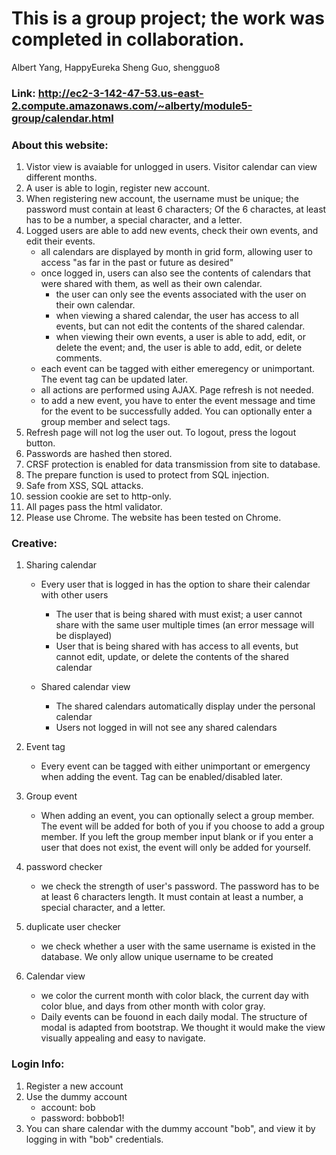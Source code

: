 # This is a group project; the work was completed in collaboration.
Albert Yang, HappyEureka
Sheng Guo, shengguo8

### Link: http://ec2-3-142-47-53.us-east-2.compute.amazonaws.com/~alberty/module5-group/calendar.html

### About this website:
1. Vistor view is avaiable for unlogged in users. Visitor calendar can view different months.
2. A user is able to login, register new account.
3. When registering new account, the username must be unique; the password must contain at least 6 characters; Of the 6 charactes, at least has to be a number, a special character, and a letter.
4. Logged users are able to add new events, check their own events, and edit their events.
    - all calendars are displayed by month in grid form, allowing user to access "as far in the past or future as desired"
	- once logged in, users can also see the contents of calendars that were shared with them, as well as their own calendar.
		- the user can only see the events associated with the user on their own calendar.
		- when viewing a shared calendar, the user has access to all events, but can not edit the contents of the shared calendar.
		- when viewing their own events, a user is able to add, edit, or delete the event; and, the user is able to add, edit, or delete comments.
	- each event can be tagged with either emeregency or unimportant. The event tag can be updated later.
	- all actions are performed using AJAX. Page refresh is not needed.
	- to add a new event, you have to enter the event message and time for the event to be successfully added. You can optionally enter a group member and select tags.
5. Refresh page will not log the user out. To logout, press the logout button.
6. Passwords are hashed then stored.
7. CRSF protection is enabled for data transmission from site to database.
8. The prepare function is used to protect from SQL injection.
9. Safe from XSS, SQL attacks.
10. session cookie are set to http-only.
11. All pages pass the html validator.
12. Please use Chrome. The website has been tested on Chrome.

### Creative:
1. Sharing calendar
	- Every user that is logged in has the option to share their calendar with other users
        - The user that is being shared with must exist; a user cannot share with the same user multiple times (an error message will be displayed)
        - User that is being shared with has access to all events, but cannot edit, update, or delete the contents of the shared calendar

	- Shared calendar view
    	- The shared calendars automatically display under the personal calendar
    	- Users not logged in will not see any shared calendars

2. Event tag
	- Every event can be tagged with either unimportant or emergency when adding the event. Tag can be enabled/disabled later.

3. Group event
	- When adding an event, you can optionally select a group member. The event will be added for both of you if you choose to add a group member. If you left the group member input blank or if you enter a user that does not exist, the event will only be added for yourself.

3. password checker
	- we check the strength of user's password. The password has to be at least 6 characters length. It must contain at least a number, a special character, and a letter.

4. duplicate user checker
	- we check whether a user with the same username is existed in the database. We only allow unique username to be created

5. Calendar view
	- we color the current month with color black, the current day with color blue, and days from other month with color gray.
	- Daily events can be fouond in each daily modal. The structure of modal is adapted from bootstrap. We thought it would make the view visually appealing and easy to navigate.

### Login Info:
1. Register a new account
2. Use the dummy account
	- account: bob
	- password: bobbob1!
3. You can share calendar with the dummy account "bob", and view it by logging in with "bob" credentials.
